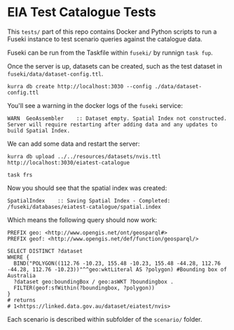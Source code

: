 # EIA Test Catalogue Tests

This `tests/` part of this repo contains Docker and Python scripts to run a Fuseki instance to test scenario queries against the catalogue data.

Fuseki can be run from the Taskfile within `fuseki/` by runnign `task fup`.

Once the server is up, datasets can be created, such as the test dataset in `fuseki/data/dataset-config.ttl`.

```
kurra db create http://localhost:3030 --config ./data/dataset-config.ttl
```

You'll see a warning in the docker logs of the `fuseki` service:

```
WARN  GeoAssembler    :: Dataset empty. Spatial Index not constructed. Server will require restarting after adding data and any updates to build Spatial Index.
```

We can add some data and restart the server:
```
kurra db upload ../../resources/datasets/nvis.ttl http://localhost:3030/eiatest-catalogue

task frs
```

Now you should see that the spatial index was created:

```
SpatialIndex    :: Saving Spatial Index - Completed: /fuseki/databases/eiatest-catalogue/spatial.index
```

Which means the following query should now work:

```
PREFIX geo: <http://www.opengis.net/ont/geosparql#>
PREFIX geof: <http://www.opengis.net/def/function/geosparql/>

SELECT DISTINCT ?dataset
WHERE {
  BIND("POLYGON((112.76 -10.23, 155.48 -10.23, 155.48 -44.28, 112.76 -44.28, 112.76 -10.23))"^^geo:wktLiteral AS ?polygon) #Bounding box of Australia
  ?dataset geo:boundingBox / geo:asWKT ?boundingbox .
  FILTER(geof:sfWithin(?boundingbox, ?polygon))
}
# returns
# 1<https://linked.data.gov.au/dataset/eiatest/nvis>
```

Each scenario is described within subfolder of the `scenario/` folder.